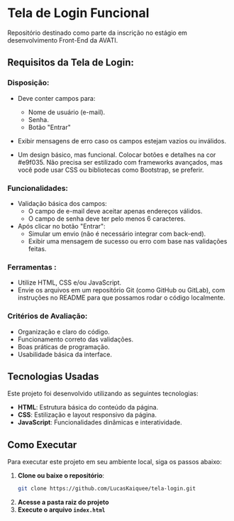 
#  Tela de Login Funcional
Repositório destinado como parte da inscrição no estágio em desenvolvimento Front-End da AVATI.


## Requisitos da Tela de Login:

### Disposição:

- Deve conter campos para:
    - Nome de usuário (e-mail).
    - Senha.
    - Botão "Entrar"

- Exibir mensagens de erro caso os campos estejam vazios ou inválidos.
- Um design básico,  mas funcional. Colocar botões e detalhes na cor #e9f035. Não precisa ser estilizado com frameworks avançados, mas você pode usar CSS ou bibliotecas como Bootstrap, se preferir.

### Funcionalidades:

- Validação básica dos campos:
    - O campo de e-mail deve aceitar apenas endereços válidos.
    - O campo de senha deve ter pelo menos 6 caracteres.
- Após clicar no botão "Entrar":
    - Simular um envio (não é necessário integrar com back-end).
    - Exibir uma mensagem de sucesso ou erro com base nas validações feitas.

### Ferramentas :

- Utilize HTML, CSS e/ou JavaScript.
- Envie os arquivos em um repositório Git (como GitHub ou GitLab), com instruções no README para que possamos rodar o código localmente.

### Critérios de Avaliação:

- Organização e claro do código.
- Funcionamento correto das validações.
- Boas práticas de programação.
- Usabilidade básica da interface.


## Tecnologias Usadas

Este projeto foi desenvolvido utilizando as seguintes tecnologias:

- **HTML**: Estrutura básica do conteúdo da página.
- **CSS**: Estilização e layout responsivo da página.
- **JavaScript**: Funcionalidades dinâmicas e interatividade.

## Como Executar

Para executar este projeto em seu ambiente local, siga os passos abaixo:

1. **Clone ou baixe o repositório**:
   ```bash
   git clone https://github.com/LucasKaiquee/tela-login.git
   ```
2. **Acesse a pasta raiz do projeto**
3. **Execute o arquivo `index.html`**
